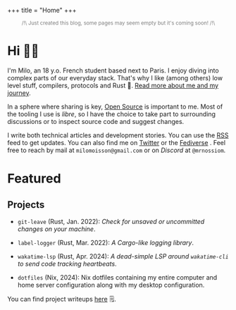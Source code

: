 +++
title = "Home"
+++

<small style="color: grey; display: block; text-align: center;">
/!\ Just created this blog, some pages may seem empty but it's coming soon! /!\
</small>

# Hi 👋🏻
<!-- quick introduction and link to in-depth bio -->

I'm Milo, an 18 y.o. French student based next to Paris. I enjoy diving into complex parts of our everyday stack. That's why I like (among others) low level stuff, compilers, protocols and Rust 🦀. [Read more about me and my journey](@/about.md).

In a sphere where sharing is key, [Open Source](https://opensource.org/osd) is important to me. Most of the tooling I use is *libre*, so I have the choice to take part to surrounding discussions or to inspect source code and suggest changes.

I write both technical articles and development stories. You can use the [RSS](/atom.xml) <i class="icon icon-rss"></i> feed to get updates. You can also find me on [Twitter](https://twitter.com/milomoisson) <i class="icon icon-twitter"></i> or the [Fediverse](https://elk.zone/fosstodon.org/@milomoisson) <i class="icon icon-fediverse"></i>. Feel free to reach by mail at `milomoisson@gmail.com` or on _Discord_ <i class="icon icon-discord"></i> at `@mrnossiom`.

<!-- View my CV: [HTML](@/cv/index.md) / [PDF](/cv/cv-milo-moisson.pdf). -->

# Featured
<!-- list featured projects or posts -->

## Projects

- `git-leave` [<i class="icon icon-github"></i>](https://github.com/mrnossiom/git-leave) (Rust, Jan. 2022): _Check for unsaved or uncommitted changes on your machine_.

- `label-logger` [<i class="icon icon-github"></i>](https://github.com/mrnossiom/label-logger) (Rust, Mar. 2022): _A Cargo-like logging library_.

- `wakatime-lsp` [<i class="icon icon-github"></i>](https://github.com/mrnossiom/wakatime-lsp) (Rust, Apr. 2024): _A dead-simple LSP around `wakatime-cli` to send code tracking heartbeats_.

- `dotfiles` [<i class="icon icon-github"></i>](https://github.com/mrnossiom/dotfiles) (Nix, 2024): Nix dotfiles containing my entire computer and home server configuration along with my desktop configuration.

You can find project writeups [here](@/projects/_index.md) 🗒️.

<!-- TODO: place metrics -->
